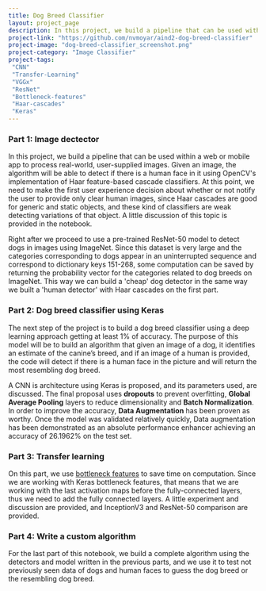 ```yaml
---
title: Dog Breed Classifier
layout: project_page
description: In this project, we build a pipeline that can be used within a web or mobile app to process real-world, user-supplied images. Given an image, the algorithm will be able to detect if there is a human face in it or a dog image and it will return an estimate of the canine’s breed if a dog image is provided, and if an image of a human is provided, it will return the most resembling dog breed.   
project-link: "https://github.com/nvmoyar/aind2-dog-breed-classifier"
project-image: "dog-breed-classifier_screenshot.png"
project-category: "Image Classifier"
project-tags:
 "CNN"
 "Transfer-Learning"
 "VGGx"
 "ResNet"
 "Bottleneck-features"
 "Haar-cascades"
 "Keras"
---
```


### Part 1: Image dectector

In this project, we build a pipeline that can be used within a web or mobile app to process real-world, user-supplied images. Given an image, the algorithm will be able to detect if there is a human face in it using OpenCV's implementation of Haar feature-based cascade classifiers. At this point, we need to make the first user experience decision about whether or not notify the user to provide only clear human images, since Haar cascades are good for generic and static objects, and these kind of classifiers are weak detecting variations of that object. A little discussion of this topic is provided in the notebook. 

Right after we proceed to use a pre-trained ResNet-50 model to detect dogs in images using ImageNet. Since this dataset is very large and the categories corresponding to dogs appear in an uninterrupted sequence and correspond to dictionary keys 151-268, some computation can be saved by returning the probability vector for the categories related to dog breeds on ImageNet. This way we can build a 'cheap' dog detector in the same way we built a 'human detector' with Haar cascades on the first part. 

### Part 2: Dog breed classifier using Keras 

The next step of the project is to build a dog breed classifier using a deep learning approach getting at least 1% of accuracy. The purpose of this model will be to build an algorithm that given an image of a dog, it identifies an estimate of the canine’s breed, and   if an image of a human is provided, the code will detect if there is a human face in the picture and will return the most resembling dog breed.   

A CNN is architecture using Keras is proposed, and its parameters used, are discussed. The final proposal uses **dropouts** to prevent overfitting, **Global Average Pooling** layers to reduce dimensionality and **Batch Normalization**. In order to improve the accuracy, **Data Augmentation** has been proven as worthy. Once the model was validated relatively quickly, Data augmentation has been demonstrated as an absolute performance enhancer achieving an accuracy of 26.1962% on the test set. 

### Part 3: Transfer learning

On this part, we use [bottleneck features](https://blog.keras.io/building-powerful-image-classification-models-using-very-little-data.html) to save time on computation. Since we are working with Keras bottleneck features, that means that we are working with the last activation maps before the fully-connected layers, thus we need to add the fully connected layers. A little experiment and discussion are provided, and InceptionV3 and ResNet-50 comparison are provided. 

### Part 4: Write a custom algorithm

For the last part of this notebook, we build a complete algorithm using the detectors and model written in the previous parts, and we use it to test not previously seen data of dogs and human faces to guess the dog breed or the resembling dog breed. 